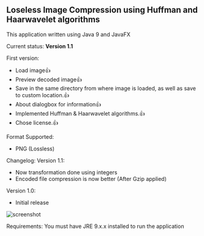 ## Loseless Image Compression using Huffman and Haarwavelet algorithms

This application written using Java 9 and JavaFX

Current status: **Version 1.1**

First version:
- Load image:+1:
- Preview decoded image:+1:
- Save in the same directory from where image is loaded, as well as save to custom location.:+1:
- About dialogbox for information:+1:
- Implemented Huffman & Haarwavelet algorithms.:+1:
- Chose license.:+1:

Format Supported:
- PNG (Lossless)


Changelog:
Version 1.1:
- Now transformation done using integers
- Encoded file compression is now better (After Gzip applied)

Version 1.0:
- Initial release



![screenshot](https://github.com/umairreaz/image-compression/blob/master/bin/img-compression.gif)

Requirements:
You must have JRE 9.x.x installed to run the application
